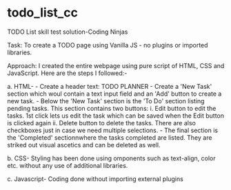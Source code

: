 # todo_list_cc
TODO List skill test solution-Coding Ninjas

Task: To create a TODO page using Vanilla JS - no plugins or imported libraries.

Approach: I created the entire webpage using pure script of HTML, CSS and JavaScript. Here are the steps I followed:-




a. HTML-
    - Create a header text: TODO PLANNER
    - Create a 'New Task' section which woul contain a text input field and an 'Add' button to create a new task.
    - Below the 'New Task' section is the 'To Do' section listing pending tasks. This section contains two buttons:
        i. Edit button to edit the tasks. 1st click lets us edit the task which can be saved when the Edit button is clicked again
        ii. Delete button to delete the tasks.
      There are also checkboxes just in case we need multiple selections.
    - The final section is the 'Completed' sectionnwhere the tasks completed are listed. They are striked out visual ascetics and can be 
      deleted as well.

b. CSS-
    Styling has been done using omponents such as text-align, color etc. without any use of additional libraries.

c. Javascript- Coding done without importing external plugins
